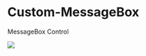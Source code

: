 # Custom-MessageBox
MessageBox Control

![](http://i.gyazo.com/cee0e7c52dc57c712ab0752451328f16.png)
